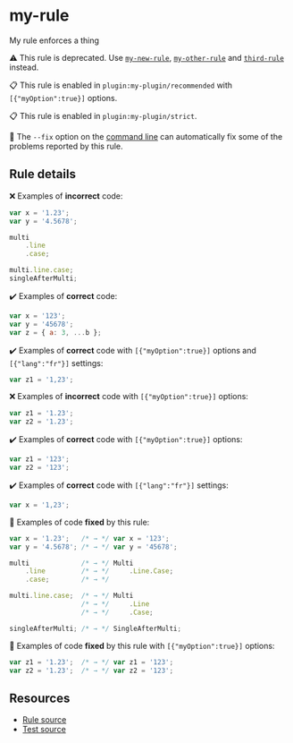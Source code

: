 [//]: # (This file is generated by eslint-docgen. Do not edit it directly.)

# my-rule

My rule enforces a thing

⚠️ This rule is deprecated. Use [`my-new-rule`](my-new-rule.md), [`my-other-rule`](my-other-rule.md) and [`third-rule`](third-rule.md) instead.

📋 This rule is enabled in `plugin:my-plugin/recommended` with `[{"myOption":true}]` options.

📋 This rule is enabled in `plugin:my-plugin/strict`.

🔧 The `--fix` option on the [command line](https://eslint.org/docs/user-guide/command-line-interface#fixing-problems) can automatically fix some of the problems reported by this rule.

## Rule details

❌ Examples of **incorrect** code:
```js
var x = '1.23';
var y = '4.5678';

multi
    .line
    .case;

multi.line.case;
singleAfterMulti;
```

✔️ Examples of **correct** code:
```js
var x = '123';
var y = '45678';
var z = { a: 3, ...b };
```

✔️ Examples of **correct** code with `[{"myOption":true}]` options and `[{"lang":"fr"}]` settings:
```js
var z1 = '1,23';
```

❌ Examples of **incorrect** code with `[{"myOption":true}]` options:
```js
var z1 = '1.23';
var z2 = '1.23';
```

✔️ Examples of **correct** code with `[{"myOption":true}]` options:
```js
var z1 = '123';
var z2 = '123';
```

✔️ Examples of **correct** code with `[{"lang":"fr"}]` settings:
```js
var x = '1,23';
```

🔧 Examples of code **fixed** by this rule:
```js
var x = '1.23';   /* → */ var x = '123';
var y = '4.5678'; /* → */ var y = '45678';

multi             /* → */ Multi
    .line         /* → */     .Line.Case;
    .case;        /* → */

multi.line.case;  /* → */ Multi
                  /* → */     .Line
                  /* → */     .Case;

singleAfterMulti; /* → */ SingleAfterMulti;
```

🔧 Examples of code **fixed** by this rule with `[{"myOption":true}]` options:
```js
var z1 = '1.23';  /* → */ var z1 = '123';
var z2 = '1.23';  /* → */ var z2 = '123';
```

## Resources

* [Rule source](/rules/my-rule.js)
* [Test source](/tests/my-rule.js)
